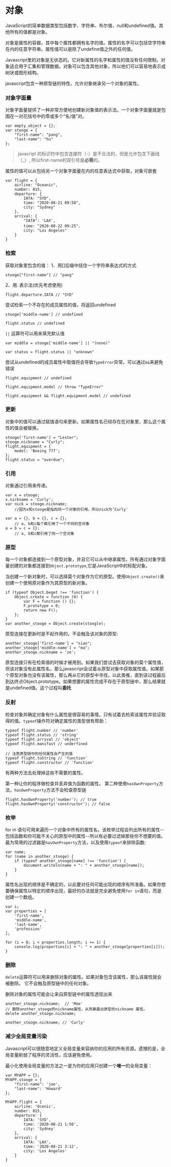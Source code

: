# 对象

JavaScript的简单数据类型包括数字、字符串、布尔值、null和undefined值。其他所有的值都是对象。

对象是属性的容器，其中每个属性都拥有名字的值。属性的名字可以包括空字符串在内的任意字符串。属性值可以是除了undefine值之外的任何值。

Javascript里的对象是无状态的。它对新属性的名字和属性的值没有任何限制。对象适合用于汇集和管理数据。对象可以包含其他对象，所以他们可以容易地表示成树状或图形结构。

javascript包含一种原型链的特性，允许对象继承另一个对象的属性。


### 对象字面量

对象字面量提供了一种非常方便地创建新对象值的表示法。一个对象字面量就是包围在一对花括号中的零或多个“名/值”对。

```
var empty_object = {};
var stooge = {
    "first-name": "pang",
    "last-name": "hu"
};
```
> javacript 的标识符中包含连接符（-）是不合法的，但是允许包含下画线（_）, 所以first-name的双引号是**必需**的。

属性的值可以从包括另一个对象字面量在内的任意表达式中获取，对象可嵌套

```
var flight = {
    airline: "Oceanic",
    number: 815,
    departure: {
        IATA: "SYD",
        time: "2020-08-21 09:58",
        city: "Sydney"
    },
    arrival: {
        "IATA": 'LAX',
        time: "2020-08-22 09:25"，
        city: "Los Angeles"
    }
}
```

### 检索

获取对象里包含的值：
1、用[]后缀中括住一个字符串表达式的方式

`stooge["first-name"] // "pang"`

2、用`.`表示法(优先考虑使用)

`flight.departure.IATA // "SYD"`

尝试检索一个不存在的成员属性的值，将返回undefined

`stooge['middle-name'] // undefined`

`flight.status // undefined`

`||` 运算符可以用来填充默认值

`var middle = stooge['middle-name'] || "(none)"`

`var status = flight.status || "unknown"`

尝试从undefined的成员属性中取值将会导致`TypeError`异常。可以通过`&&`来避免错误

`flight.equipment // undefined` 

`flight.equipment.model // throw "TypeError"`

`flight.equipment && flight.equipment.model // undefined`

### 更新

对象中的值可以通过赋值语句来更新。如果属性名已经存在在对象里，那么这个属性的值会被替换。
```
stooge['first-name'] = "Lester";
stooge.nickname = "Curly";
flight.equipment = {
    model: 'Boeing 777';
};
flight.status = "overdue";
```

### 引用

对象通过引用来传递。
```
var x = stooge;
x.nickname = 'Curly';
var nick = stooge.nickname;
    //因为x和stooge是指向同一个对象的引用，所以nick为’Curly'

var a = {}, b = {}, c = {};
    // a, b和c每个都引用了一个不同的空对象 
a = b = c = {};
    // a, b和c都引用了同一个空对象
```

### 原型

每一个对象都连接到一个原型对象，并且它可以从中继承属性。所有通过对象字面量创建的对象都连接到`Object.prototype`,它是JavaScript中的标配对象。

当创建一个新对象时，可以选择莫个对象作为它的原型。使用`Object.create()`来创建一个使用原对象作为其原型的新对象。

```
if (typeof Object.beget !== 'function') {
    Object.create = function (0) {
        var F = function () {};
        F.prototype = 0;
        return new F();
    };
}
var another_stooge = Object.create(stoogle);
```

原型连接在更新时是不起作用的。不会触及该对象的原型:
```
another_stooge['first-name'] = "xiao";
another_stooge['middle-name'] = "ma";
another_stooge.nickname = 'ze';
```

原型连接只有在检索值的时候才被用到。如果我们尝试去获取对象的莫个属性值，但该对象没有此属性名，那么javascript会试着从原型对象中获取属性值。如果那个原型对象也没有该属性，那么再从它的原型中寻找，以此类推，直到该过程最后到达终点Object.prototype。如果想要的属性完成不存在于原型链中，那么结果就是undefined值。这个过程叫**委托**


### 反射

检查对象并确定对象有什么属性是很容易的事情，只有试着去检索该属性并验证取得的值。`typeof`操作符对确定属性的类型很有帮助：

```
typeof flight.number // 'number'
typeof flight.status // 'string'
typeof flight.arrival // 'object'
typeof flight.manifast // underfined

// 注意原型链中的任何属性会产生的值
typeof flight.toString // 'function'
typeof flight.constructor // 'function'
```

有两种方法去处理掉这些不需要的属性。

第一种让你的程序做检查并丢弃值为函数的属性。
第二种使用`hasOwnProperty`方法，`hasOwnProperty`方法不会检查原型链
```
flight.hasOwnProperty('number'); // true
flight.hasOwnProperty('constructor'); // false
```

### 枚举

for in 语句可用来遍历一个对象中所有的属性名。该枚举过程会列出所有的属性--包括函数和你可能不关心的原型中的属性--所以有必要过滤掉那些你不想要的值。最为常用的过滤器是`hasOwnProperty`方法，以及使用`typeof`来排除函数:
```
var name;
for (name in another_stooge) {
    if (typeof another_stooge[name] !== 'function') {
        document.writeln(name + ": " + another_stooge[name]);
    }
}
```
属性名出现的顺序是不确定的，以此要对任何可能出现的顺序有所准备。如果你想要确保属性以特定的顺序出现，最好的办法就是完全避免使用`for in`语句，而是创建一个数组。
```
var i;
var properties = [
    'first-name',
    'middle-name',
    'last-name',
    'profession'
];

for (i = 0; i < properties.length; i += 1) {
    console.log(properties[i] + ": " + another_stooge[properties[i]]);
}
```

### 删除

`delete`运算符可以用来删除对象的属性。如果对象包含该属性，那么该属性就会被删除。
它不会触及原型链中的任何对象。

删除对象的属性可能会让来自原型链中的属性透现出来

```
another_stooge.nickname;  // 'Moe'
// 删除another_stooge的nickname属性，从而暴露出原型的nickname 属性。
delete another_stooge.nickname;

another_stooge.nickname; // 'Curly'
```

### 减少全局变量污染

Javascript可以很随意地定义全局变量来容纳你的应用的所有资源。遗憾的是，全局变量削弱了程序的灵活性，应该避免使用。

最小化使用全局变量的方法之一是为你的应用只创建一个**唯一**的全局变量：

```
var MYAPP = {};
MYAPP.stooge = {
    "first-name": 'joe',
    "last-name": 'Howard'
};

MYAPP.flight = {
    airline: 'Ocenic',
    number: 815,
    departure: {
        IATA: 'SYD',
        time: '2020-08-21 1:50',
        city: 'Sydney'
    },
    arrival: {
        IATA: 'LAX',
        time: '2020-08-21 3:12',
        city: 'Los Angeles'
    }
}
```